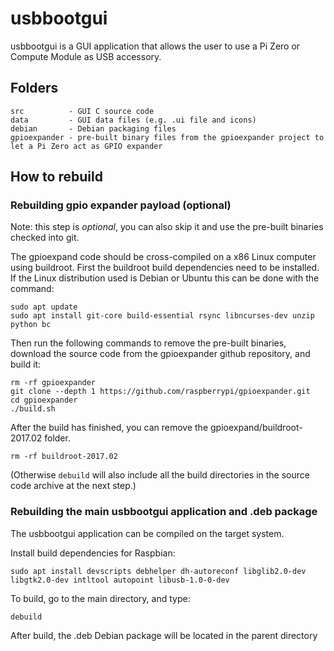 # usbbootgui

usbbootgui is a GUI application that allows the user to use a Pi Zero or Compute Module as USB accessory.

## Folders

```
src          - GUI C source code
data         - GUI data files (e.g. .ui file and icons)
debian       - Debian packaging files
gpioexpander - pre-built binary files from the gpioexpander project to let a Pi Zero act as GPIO expander
```

## How to rebuild

### Rebuilding gpio expander payload (optional)

Note: this step is *optional*, you can also skip it and use the pre-built binaries checked into git.

The gpioexpand code should be cross-compiled on a x86 Linux computer using buildroot.
First the buildroot build dependencies need to be installed.
If the Linux distribution used is Debian or Ubuntu this can be done with the command:

```
sudo apt update
sudo apt install git-core build-essential rsync libncurses-dev unzip python bc
```

Then run the following commands to remove the pre-built binaries, download the source code from the gpioexpander github repository, and build it:

```
rm -rf gpioexpander
git clone --depth 1 https://github.com/raspberrypi/gpioexpander.git
cd gpioexpander
./build.sh
```

After the build has finished, you can remove the gpioexpand/buildroot-2017.02 folder.

```
rm -rf buildroot-2017.02
```

(Otherwise `debuild` will also include all the build directories in the source code archive at the next step.)

### Rebuilding the main usbbootgui application and .deb package

The usbbootgui application can be compiled on the target system.

Install build dependencies for Raspbian:

`sudo apt install devscripts debhelper dh-autoreconf libglib2.0-dev libgtk2.0-dev intltool autopoint libusb-1.0-0-dev`

To build, go to the main directory, and type:

`debuild`

After build, the .deb Debian package will be located in the parent directory
